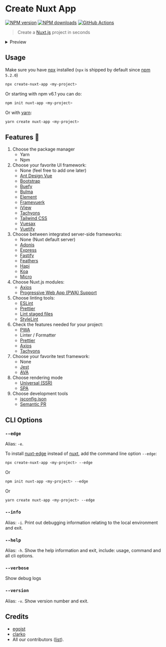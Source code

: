 # Create Nuxt App

[![NPM version](https://img.shields.io/npm/v/create-nuxt-app.svg?style=flat)](https://npmjs.com/package/create-nuxt-app)
[![NPM downloads](https://img.shields.io/npm/dm/create-nuxt-app.svg?style=flat)](https://npmjs.com/package/create-nuxt-app)
[![GitHub Actions](https://github.com/nuxt/create-nuxt-app/workflows/ci/badge.svg?branch=master)](https://github.com/nuxt/create-nuxt-app/actions?query=workflow%3Aci)

> Create a [Nuxt.js](https://github.com/nuxt/nuxt.js) project in seconds

<details><summary>Preview</summary>

![preview](https://ooo.0o0.ooo/2017/08/05/5984b16ed9749.gif)
</details>

## Usage

Make sure you have [npx](https://www.npmjs.com/package/npx) installed (`npx` is shipped by default since [npm](https://www.npmjs.com/get-npm) `5.2.0`)

```bash
npx create-nuxt-app <my-project>
```

Or starting with npm v6.1 you can do:

```bash
npm init nuxt-app <my-project>
```

Or with [yarn](https://yarnpkg.com/en/):

```bash
yarn create nuxt-app <my-project>
```

## Features :tada:

1. Choose the package manager
    - Yarn
    - Npm
1. Choose your favorite UI framework:
    - None (feel free to add one later)
    - [Ant Design Vue](https://github.com/vueComponent/ant-design-vue)
    - [Bootstrap](https://github.com/bootstrap-vue/bootstrap-vue)
    - [Buefy](https://buefy.github.io)
    - [Bulma](https://github.com/jgthms/bulma)
    - [Element](https://github.com/ElemeFE/element)
    - [Framevuerk](https://github.com/framevuerk/framevuerk)
    - [iView](https://www.iviewui.com/)
    - [Tachyons](https://github.com/tachyons-css/tachyons)
    - [Tailwind CSS](https://github.com/tailwindcss/tailwindcss)
    - [Vuesax](https://github.com/lusaxweb/vuesax)
    - [Vuetify](https://github.com/vuetifyjs/vuetify)
1. Choose between integrated server-side frameworks:
    - None (Nuxt default server)
    - [Adonis](https://github.com/adonisjs/adonis-framework)
    - [Express](https://github.com/expressjs/express)
    - [Fastify](https://github.com/fastify/fastify)
    - [Feathers](https://github.com/feathersjs/feathers)
    - [Hapi](https://github.com/hapijs/hapi)
    - [Koa](https://github.com/koajs/koa)
    - [Micro](https://github.com/zeit/micro)
1. Choose Nuxt.js modules:
    - [Axios](https://github.com/nuxt-community/axios-module)
    - [Progressive Web App (PWA) Support](https://github.com/nuxt-community/pwa-module)
1. Choose linting tools:
    - [ESLint](https://github.com/nuxt/eslint-config)
    - [Prettier](https://github.com/prettier/prettier)
    - [Lint staged files](https://github.com/okonet/lint-staged)
    - [StyleLint](https://github.com/stylelint/stylelint)
1. Check the features needed for your project:
    - [PWA](https://pwa.nuxtjs.org/)
    - Linter / Formatter
    - [Prettier](https://prettier.io/)
    - [Axios](https://github.com/nuxt-community/axios-module)
    - [Tachyons](https://tachyons.io)
1. Choose your favorite test framework:
    - None
    - [Jest](https://github.com/facebook/jest)
    - [AVA](https://github.com/avajs/ava)
1. Choose rendering mode
    - [Universal (SSR)](https://nuxtjs.org/guide/#server-rendered-universal-ssr-)
    - [SPA](https://nuxtjs.org/guide/#single-page-applications-spa-)
1. Choose development tools
    - [jsconfig.json](https://code.visualstudio.com/docs/languages/jsconfig)
    - [Semantic PR](https://probot.github.io/apps/semantic-pull-requests/)

## CLI Options

### `--edge`

Alias: `-e`.

To install [nuxt-edge](https://www.npmjs.com/package/nuxt-edge) instead of [nuxt](https://www.npmjs.com/package/nuxt), add the command line option `--edge`:

```bash
npx create-nuxt-app <my-project> --edge
```

Or

```bash
npm init nuxt-app <my-project> --edge
```

Or

```bash
yarn create nuxt-app <my-project> --edge
```

### `--info`

Alias: `-i`. Print out debugging information relating to the local environment and exit.

### `--help`

Alias: `-h`. Show the help information and exit, include: usage, command and all cli options.

### `--verbose`

Show debug logs

### `--version`

Alias: `-v`. Show version number and exit.

## Credits

- [egoist](https://github.com/egoist)
- [clarko](https://github.com/clarkdo)
- All our contributors ([list](https://github.com/nuxt/create-nuxt-app/contributors)).
